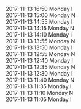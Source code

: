 2017-11-13 16:50 Monday  I  
2017-11-13 15:00 Monday  N  
2017-11-13 14:55 Monday  I  
2017-11-13 14:15 Monday  N  
2017-11-13 14:10 Monday  I  
2017-11-13 13:55 Monday  N  
2017-11-13 13:50 Monday  I  
2017-11-13 12:55 Monday  N  
2017-11-13 12:40 Monday  I  
2017-11-13 12:35 Monday  N  
2017-11-13 12:30 Monday  I  
2017-11-13 11:40 Monday  N  
2017-11-13 11:35 Monday  I  
2017-11-13 11:10 Monday  N  
2017-11-13 11:05 Monday  I  
